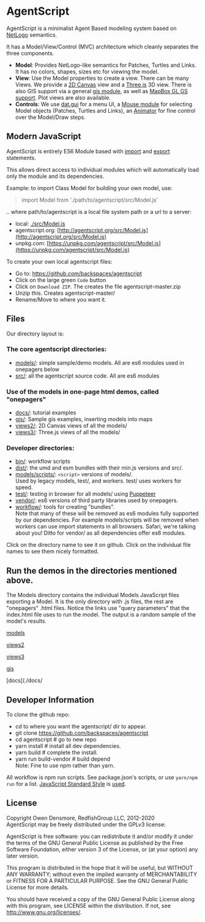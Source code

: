 # AgentScript

AgentScript is a minimalist Agent Based modeling system based on [NetLogo](https://ccl.northwestern.edu/netlogo/) semantics.

It has a Model/View/Control (MVC) architecture which cleanly separates the three components.

-   **Model**: Provides NetLogo-like semantics for Patches, Turtles and Links. It has no colors, shapes, sizes etc for viewing the model.
-   **View**: Use the Model properties to create a view. There can be many Views. We provide a [2D Canvas](https://developer.mozilla.org/en-US/docs/Web/API/CanvasRenderingContext2D) view and a [Three.js](https://threejs.org/) 3D view. There is also GIS support via a general [gis module](https://github.com/backspaces/agentscript/blob/master/src/gis.js), as well as [MapBox GL GS support](https://github.com/backspaces/agentscript/blob/master/src/mbtools.js). Plot views are also available.
-   **Controls**: We use [dat.gui](https://github.com/dataarts/dat.gui) for a menu UI, a [Mouse module](https://github.com/backspaces/agentscript/blob/master/src/Mouse.js) for selecting Model objects (Patches, Turtles and Links), an [Animator](https://github.com/backspaces/agentscript/blob/master/src/Animator.js) for fine control over the Model/Draw steps.

## Modern JavaScript

AgentScript is entirely ES6 Module based with [import](https://developer.mozilla.org/en-US/docs/Web/JavaScript/Reference/Statements/import) and [export](https://developer.mozilla.org/en-US/docs/Web/JavaScript/Reference/Statements/export) statements.

This allows direct access to individual modules which will automatically load only the module and its dependencies.

Example: to import Class Model for building your own model, use:

> import Model from './path/to/agentscript/src/Model.js'

.. where path/to/agentscript is a local file system path or a url to a server:

-   local: [./src/Model.js](./src/Model.js)
-   agentscript.org: [http://agentscript.org/src/Model.js](http://agentscript.org/src/Model.js)
-   unpkg.com: [https://unpkg.com/agentscript/src/Model.js](https://unpkg.com/agentscript/src/Model.js)

To create your own local agentscript files:

-   Go to: https://github.com/backspaces/agentscript
-   Click on the large green `Code` button
-   Click on `Download ZIP`. The creates the file agentscript-master.zip
-   Unzip this. Creates agentscript-master/
-   Rename/Move to where you want it.

## Files

Our directory layout is:

### The core agentscript directories:

-   [models/](https://github.com/backspaces/agentscript/tree/master/models): simple sample/demo models. All are es6 modules used in onepagers below
-   [src/](https://github.com/backspaces/agentscript/tree/master/src): all the agentscript source code. All are es6 modules

### Use of the models in one-page html demos, called "onepagers"

-   [docs/](https://github.com/backspaces/agentscript/tree/master/docs): tutorial examples
-   [gis/](https://github.com/backspaces/agentscript/tree/master/gis): Sample gis examples, inserting models into maps
-   [views2/](https://github.com/backspaces/agentscript/tree/master/views2): 2D Canvas views of all the models/
-   [views3/](https://github.com/backspaces/agentscript/tree/master/views3): Three.js views of all the models/

### Developer directories:

-   [bin/](https://github.com/backspaces/agentscript/tree/master/bin): workflow scripts
-   [dist/](https://github.com/backspaces/agentscript/tree/master/dist): the umd and esm bundles with their min.js versions and src/.
-   [models/scripts/](https://github.com/backspaces/agentscript/tree/master/models/scripts): `<script>` versions of models/.<br>
    Used by legacy models, test/, and workers. test/ uses workers for speed.
-   [test/](https://github.com/backspaces/agentscript/tree/master/test): testing in browser for all models/ using [Puppeteer](https://github.com/puppeteer/puppeteer#puppeteer)
-   [vendor/](https://github.com/backspaces/agentscript/tree/master/vendor): es6 versions of third party libraries used by onepagers.
-   [workflow/](https://github.com/backspaces/agentscript/tree/master/workflow): tools for creating "bundles".<br>
    Note that many of these will be removed as es6 modules fully supported by our dependencies. For example models/scripts will be removed when workers can use import statements in all browsers. Safari, we're talking about you! Ditto for vendor/ as all dependencies offer es6 modules.

Click on the directory name to see it on github. Click on the individual file names to see them nicely formatted.

## Run the demos in the directories mentioned above.

The Models directory contains the individual Models JavaScript files exporting a Model. It is the only directory with .js files, the rest are "onepagers" .html files. Notice the links use "query parameters" that the index.html file uses to run the model. The output is a random sample of the model's results.

<!-- [models](./models/README.md) -->

[models](https://github.com/backspaces/agentscript/blob/master/models/README.md)

[views2](./views2/)

[views3](./views3/)

[gis](./gis/)

[docs](./docs/

## Developer Information

To clone the github repo:

-   cd to where you want the agentscript/ dir to appear.
-   git clone https://github.com/backspaces/agentscript
-   cd agentscript # go to new repo
-   yarn install # install all dev dependencies.
-   yarn build # complete the install.
-   yarn run build-vendor # build depend<br>
    Note: Fine to use npm rather than yarn.

All workflow is npm run scripts. See package.json's scripts, or use `yarn/npm run` for a list. [JavaScript Standard Style](https://standardjs.com/) is [used](https://github.com/backspaces/agentscript/blob/master/.prettierrc.js).

## License

Copyright Owen Densmore, RedfishGroup LLC, 2012-2020<br>
AgentScript may be freely distributed under the GPLv3 license:

AgentScript is free software: you can redistribute it and/or modify
it under the terms of the GNU General Public License as published by
the Free Software Foundation, either version 3 of the License, or
(at your option) any later version.

This program is distributed in the hope that it will be useful,
but WITHOUT ANY WARRANTY; without even the implied warranty of
MERCHANTABILITY or FITNESS FOR A PARTICULAR PURPOSE. See the
GNU General Public License for more details.

You should have received a copy of the GNU General Public License
along with this program, see LICENSE within the distribution.
If not, see <http://www.gnu.org/licenses/>.
